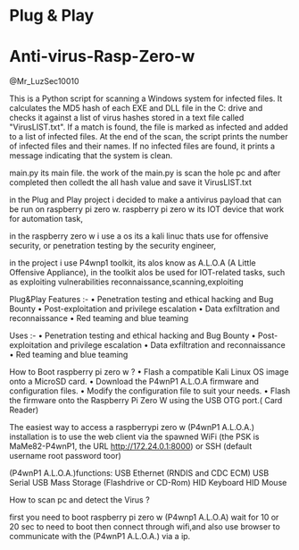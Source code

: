 # Plug & Play

# Anti-virus-Rasp-Zero-w


@Mr_LuzSec10010


This is a Python script for scanning a Windows system for infected files. It calculates the MD5 hash of each EXE and DLL file in the C: drive and checks it against a list of virus hashes stored in a text file called "VirusLIST.txt". If a match is found, the file is marked as infected and added to a list of infected files. At the end of the scan, the script prints the number of infected files and their names. If no infected files are found, it prints a message indicating that the system is clean.




main.py its main file. the work of the main.py is scan the hole pc and after completed then colledt the all hash value and save it VirusLIST.txt


in the Plug and Play project i decided to make a antivirus payload that can be run on raspberry pi zero w. raspberry pi zero w its IOT device that work for automation task, 

in the raspberry zero w i use a os its a kali linuc thats use for offensive security, or penetration testing by the security engineer, 

in the project i use P4wnp1 toolkit, its alos know as A.L.O.A (A Little Offensive Appliance), in the toolkit alos be used for IOT-related tasks, such as exploiting vulnerabilities reconnaissance,scanning,exploiting

Plug&Play Features :-  •	Penetration testing and ethical hacking and Bug Bounty
                  •	Post-exploitation and privilege escalation
                 •	Data exfiltration and reconnaissance
                •	Red teaming and blue teaming
                
Uses :- •	Penetration testing and ethical hacking and Bug Bounty
       •	Post-exploitation and privilege escalation
       •	Data exfiltration and reconnaissance
       •	Red teaming and blue teaming

      

How to Boot raspberry pi zero w ?
•	Flash a compatible Kali Linux OS image onto a MicroSD card.
•	Download the   P4wnP1 A.L.O.A firmware and configuration files.
•	Modify the configuration file to suit your needs.
•	Flash the firmware onto the Raspberry Pi Zero W using the USB OTG port.( Card Reader)

The easiest way to access a raspberrypi zero w (P4wnP1 A.L.O.A.)  installation is to use the web client via the spawned WiFi (the PSK is MaMe82-P4wnP1, the URL http://172.24.0.1:8000) or SSH (default username root  password toor)

   (P4wnP1 A.L.O.A.)functions:
                                 USB Ethernet (RNDIS and CDC ECM)
                                 USB Serial
                                 USB Mass Storage (Flashdrive or CD-Rom)
                                 HID Keyboard
                                 HID Mouse


How to scan pc and detect the Virus ?


first you need to boot raspberry pi zero w (P4wnp1 A.L.O.A) wait for 10  or 20 sec to need to boot 
then connect through wifi,and also use browser to communicate with the (P4wnP1 A.L.O.A.) via a ip.




